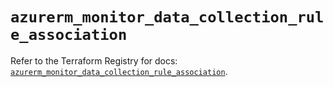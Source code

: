 # `azurerm_monitor_data_collection_rule_association`

Refer to the Terraform Registry for docs: [`azurerm_monitor_data_collection_rule_association`](https://registry.terraform.io/providers/hashicorp/azurerm/4.1.0/docs/resources/monitor_data_collection_rule_association).
